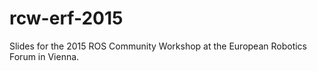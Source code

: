 # rcw-erf-2015
Slides for the 2015 ROS Community Workshop at the European Robotics Forum in Vienna.
